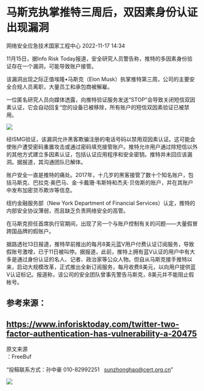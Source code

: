 #  马斯克执掌推特三周后，双因素身份认证出现漏洞   
 网络安全应急技术国家工程中心   2022-11-17 14:34  
  
11月15日，据Info Risk Today报道，安全研究人员警告称，推特的多因素身份验证存在一个漏洞，可能导致账户接管。  
  
该漏洞出现之际正值埃隆•马斯克（Elon Musk）执掌推特第三周，公司的主要安全合规人员离职，大量员工和承包商被解雇。  
  
一位匿名研究人员向媒体透露，向推特验证服务发送“STOP”会导致关闭短信双因素认证，它会自动回复“您的设备已被移除，所有账户的短信双因素验证已被禁用。  
  
![](https://mmbiz.qpic.cn/mmbiz_jpg/qq5rfBadR3ic5rbSVF0yGUddTkkZJDwM52W6GNu1NtdNx41icREiciaECcsDwsgsr8ianzRFLbUKWWFMHw9Jc4H89SQ/640?wx_fmt=jpeg&wxfrom=5&wx_lazy=1&wx_co=1 "")  
  
经ISMG验证，该漏洞允许黑客欺骗注册的电话号码以禁用双因素认证。这可能会使账户遭受密码重置攻击或通过密码填充接管账户。推特允许用户通过除短信以外的其他方式建立多因素认证，包括认证应用程序和安全密钥。推特并未回应该漏洞。据报道，其沟通团队已解体。  
  
账户安全一直是推特的痛处。2017年，十几岁的黑客接管了数十个知名账户，包括马斯克、巴拉克·奥巴马、金·卡戴珊·韦斯特和杰夫·贝佐斯的账户，并在其账户中发布加密货币欺诈等信息。  
  
纽约金融服务部（New York Department of Financial Services）认定，推特的内部安全协议薄弱，而且缺乏负责网络安全的高管。  
  
在马斯克担任首席执行官期间，出现了另一个与账户控制有关的问题——大量假冒跨国品牌的假账户。  
  
据路透社13日报道，推特早前推出的每月8美元蓝V用户付费认证订阅服务，导致假账号激增，已于11日被叫停。据报道，此前，推特上拥有蓝V认证的用户中有大多是通过身份认证的名人、记者、政治家等公众人物。但自从马斯克接手推特以来，启动大规模改革，正式推出全新订阅服务，每月收费8美元，以向用户提供蓝V认证标记。报道称，该公司的安全团队曾事先警告马斯克，8美元并不能阻止假帐号。  
## 参考来源：  
## https://www.inforisktoday.com/twitter-two-factor-authentication-has-vulnerability-a-20475  
  
  
  
原文来源  
：FreeBuf  
  
“投稿联系方式：孙中豪 010-82992251   sunzhonghao@cert.org.cn”  
  
![](https://mmbiz.qpic.cn/mmbiz_jpg/GoUrACT176njVOPvfib4X3jQ6GIHLtX8SSDvbpmcpr4uu3X7ELG7PDjdaLVeq4Er02ZoicTPvxrC6KCVH3bssUVw/640?wx_fmt=jpeg&wxfrom=5&wx_lazy=1&wx_co=1 "")  
  
